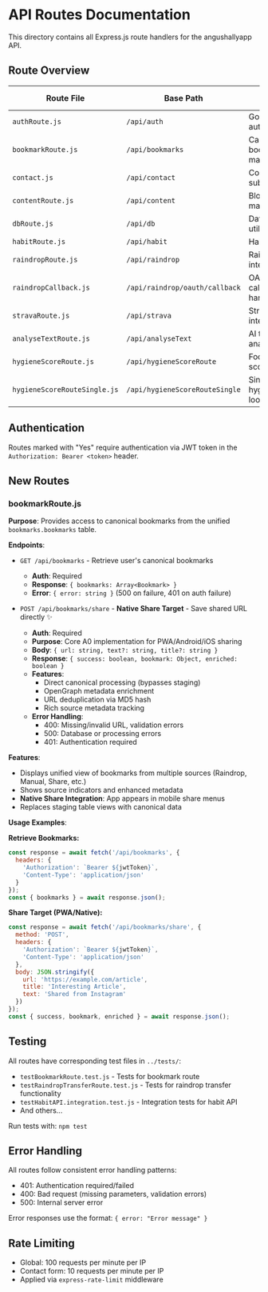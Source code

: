 # API Routes Documentation

This directory contains all Express.js route handlers for the angushallyapp API.

## Route Overview

| Route File | Base Path | Purpose | Auth Required |
|------------|-----------|---------|---------------|
| `authRoute.js` | `/api/auth` | Google OAuth authentication | No |
| `bookmarkRoute.js` | `/api/bookmarks` | Canonical bookmark management | Yes |
| `contact.js` | `/api/contact` | Contact form submissions | No |
| `contentRoute.js` | `/api/content` | Blog content management | No |
| `dbRoute.js` | `/api/db` | Database utilities | No |
| `habitRoute.js` | `/api/habit` | Habit tracking | Yes |
| `raindropRoute.js` | `/api/raindrop` | Raindrop.io integration | Yes |
| `raindropCallback.js` | `/api/raindrop/oauth/callback` | OAuth callback handler | No |
| `stravaRoute.js` | `/api/strava` | Strava integration | Yes |
| `analyseTextRoute.js` | `/api/analyseText` | AI text analysis | Yes |
| `hygieneScoreRoute.js` | `/api/hygieneScoreRoute` | Food hygiene scores | No |
| `hygieneScoreRouteSingle.js` | `/api/hygieneScoreRouteSingle` | Single hygiene score lookup | No |

## Authentication

Routes marked with "Yes" require authentication via JWT token in the `Authorization: Bearer <token>` header.

## New Routes

### bookmarkRoute.js

**Purpose**: Provides access to canonical bookmarks from the unified `bookmarks.bookmarks` table.

**Endpoints**:
- `GET /api/bookmarks` - Retrieve user's canonical bookmarks
  - **Auth**: Required
  - **Response**: `{ bookmarks: Array<Bookmark> }`
  - **Error**: `{ error: string }` (500 on failure, 401 on auth failure)

- `POST /api/bookmarks/share` - **Native Share Target** - Save shared URL directly ✨
  - **Auth**: Required
  - **Purpose**: Core A0 implementation for PWA/Android/iOS sharing
  - **Body**: `{ url: string, text?: string, title?: string }`
  - **Response**: `{ success: boolean, bookmark: Object, enriched: boolean }`
  - **Features**:
    - Direct canonical processing (bypasses staging)
    - OpenGraph metadata enrichment
    - URL deduplication via MD5 hash
    - Rich source metadata tracking
  - **Error Handling**: 
    - 400: Missing/invalid URL, validation errors
    - 500: Database or processing errors
    - 401: Authentication required

**Features**:
- Displays unified view of bookmarks from multiple sources (Raindrop, Manual, Share, etc.)
- Shows source indicators and enhanced metadata  
- **Native Share Integration**: App appears in mobile share menus
- Replaces staging table views with canonical data

**Usage Examples**:

**Retrieve Bookmarks:**
```javascript
const response = await fetch('/api/bookmarks', {
  headers: {
    'Authorization': `Bearer ${jwtToken}`,
    'Content-Type': 'application/json'
  }
});
const { bookmarks } = await response.json();
```

**Share Target (PWA/Native):**
```javascript
const response = await fetch('/api/bookmarks/share', {
  method: 'POST',
  headers: {
    'Authorization': `Bearer ${jwtToken}`,
    'Content-Type': 'application/json'
  },
  body: JSON.stringify({
    url: 'https://example.com/article',
    title: 'Interesting Article',
    text: 'Shared from Instagram'
  })
});
const { success, bookmark, enriched } = await response.json();
```

## Testing

All routes have corresponding test files in `../tests/`:
- `testBookmarkRoute.test.js` - Tests for bookmark route
- `testRaindropTransferRoute.test.js` - Tests for raindrop transfer functionality
- `testHabitAPI.integration.test.js` - Integration tests for habit API
- And others...

Run tests with: `npm test`

## Error Handling

All routes follow consistent error handling patterns:
- 401: Authentication required/failed
- 400: Bad request (missing parameters, validation errors)
- 500: Internal server error

Error responses use the format: `{ error: "Error message" }`

## Rate Limiting

- Global: 100 requests per minute per IP
- Contact form: 10 requests per minute per IP
- Applied via `express-rate-limit` middleware 